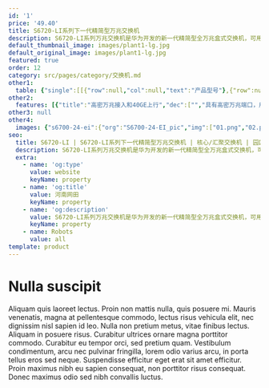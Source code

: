```yaml
---
id: '1'
price: '49.40'
title: S6720-LI系列下一代精简型万兆交换机
description: S6720-LI系列万兆交换机是华为开发的新一代精简型全万兆盒式交换机，可用于园区网和数据中心万兆接入。
default_thumbnail_image: images/plant1-lg.jpg
default_original_image: images/plant1-lg.jpg
featured: true
order: 12
category: src/pages/category/交换机.md
other1: 
  table: {"single":[[{"row":null,"col":null,"text":"产品型号"},{"row":null,"col":null,"text":"S6720-16X-LI-16S-AC\nS6720S-16X-LI-16S-AC"},{"row":null,"col":null,"text":"S6720-26Q-LI-24S-AC\nS6720S-26Q-LI-24S-AC"},{"row":null,"col":null,"text":"S6720-32X-LI-32S-AC\nS6720S-32X-LI-32S-AC"}],[{"row":null,"col":null,"text":"交换容量"},{"row":null,"col":null,"text":"1.28Tbps/12.8Tbps"},{"row":null,"col":null,"text":"1.28Tbps/12.8Tbps"},{"row":null,"col":null,"text":"1.28Tbps/12.8Tbps"}],[{"row":null,"col":null,"text":"包转发率"},{"row":null,"col":null,"text":"240Mpps"},{"row":null,"col":null,"text":"480Mpps"},{"row":null,"col":null,"text":"480Mpps"}],[{"row":null,"col":null,"text":"固定端口"},{"row":null,"col":null,"text":"16×10GE SFP+端口"},{"row":null,"col":null,"text":"24×10GE SFP+端口，\n2×40GE QSFP+端口"},{"row":null,"col":null,"text":"32×10GE SFP+端口"}],[{"row":null,"col":null,"text":"MAC特性"},{"row":null,"col":"3","text":"32K\n支持MAC地址自动学习和老化\n支持静态、动态、黑洞MAC表项\n支持源MAC地址过滤"}],[{"row":null,"col":null,"text":"VLAN特性"},{"row":null,"col":"3","text":"支持4K个VLAN\n支持Guest VLAN、Voice VLAN\n支持基于MAC/协议/IP子网/策略/端口的VLAN\n支持VLAN mapping交换功能\n支持基本、灵活QinQ功能"}],[{"row":null,"col":null,"text":"IPv4路由"},{"row":null,"col":"3","text":"静态路由、RIP 、OSPF\n支持VRRP\n支持策略路由\n支持路由策略"}],[{"row":null,"col":null,"text":"互通性"},{"row":null,"col":"3","text":"VBST基于VLAN生成树协议（和PVST/PVST+/RPVST 互通）\nLNP 链路类型协商协议（和DTP相似功能）\nVCMP VLAN集中管理协议（和VTP相似功能）\n\n详细的互联互通认证与报告，请访问这里。"}]]}
other2:
  features: [{"title":"高密万兆接入和40GE上行","dec":["","具有高密万兆端口，用于提供更大的带宽服务",""]},{"title":"节省布放空间","dec":["","220mm深度，满足300mm深机柜场景",""]},{"title":"SVF极简网络运维","dec":["","支持SVF超级虚拟交换网，可作为client角色，即插即用；SVF功能将园区“核心/汇聚+接入交换机+AP”的网络架构，虚拟化为一台网元，极简网络运维",""]}]
other3: null
other4:
  images: {"s6700-24-ei":{"org":"S6700-24-EI_pic","img":["01.png","02.png","03.png","04.png","08.png"]}}
seo:
  title: S6720-LI | S6720-LI系列下一代精简型万兆交换机 | 核心/汇聚交换机 | 园区交换机 | 交换机 | 企业网络
  description: S6720-LI系列万兆交换机是华为开发的新一代精简型全万兆盒式交换机，可用于园区网和数据中心万兆接入。
  extra:
    - name: 'og:type'
      value: website
      keyName: property
    - name: 'og:title'
      value: 河南网田
      keyName: property
    - name: 'og:description'
      value: S6720-LI系列万兆交换机是华为开发的新一代精简型全万兆盒式交换机，可用于园区网和数据中心万兆接入。
      keyName: property
    - name: Robots
      value: all
template: product
---
```


# Nulla suscipit

Aliquam quis laoreet lectus. Proin non mattis nulla, quis posuere mi. Mauris venenatis, magna at pellentesque commodo, lectus risus vehicula elit, nec dignissim nisl sapien id leo. Nulla non pretium metus, vitae finibus lectus. Aliquam in posuere risus. Curabitur ultrices ornare magna porttitor commodo. Curabitur eu tempor orci, sed pretium quam. Vestibulum condimentum, arcu nec pulvinar fringilla, lorem odio varius arcu, in porta tellus eros sed neque. Suspendisse efficitur eget erat sit amet efficitur. Proin maximus nibh eu sapien consequat, non porttitor risus consequat. Donec maximus odio sed nibh convallis luctus.